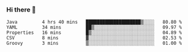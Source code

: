 ### Hi there 👋


<!--START_SECTION:waka-->
```text
Java         4 hrs 40 mins   ████████████████████▒░░░░   80.80 % 
YAML         34 mins         ██▒░░░░░░░░░░░░░░░░░░░░░░   09.97 % 
Properties   16 mins         █▒░░░░░░░░░░░░░░░░░░░░░░░   04.89 % 
CSV          8 mins          ▓░░░░░░░░░░░░░░░░░░░░░░░░   02.53 % 
Groovy       3 mins          ▒░░░░░░░░░░░░░░░░░░░░░░░░   01.00 % 
```
<!--END_SECTION:waka-->

<!--
**ssrahul96/ssrahul96** is a ✨ _special_ ✨ repository because its `README.md` (this file) appears on your GitHub profile.

Here are some ideas to get you started:

- 🔭 I’m currently working on ...
- 🌱 I’m currently learning ...
- 👯 I’m looking to collaborate on ...
- 🤔 I’m looking for help with ...
- 💬 Ask me about ...
- 📫 How to reach me: ...
- 😄 Pronouns: ...
- ⚡ Fun fact: ...
-->
